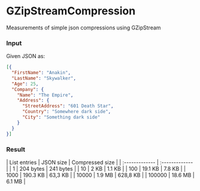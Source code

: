 # GZipStreamCompression
Measurements of simple json compressions using GZipStream

### Input
Given JSON as:
```JSON
[{
  "FirstName": "Anakin",
  "LastName": "Skywalker",
  "Age": 25,
  "Company": {
    "Name": "The Empire",
    "Address": {
      "StreetAddress": "601 Death Star",
      "Country": "Somewhere dark side",
      "City": "Something dark side"
    }
  }
}]
```
### Result
| List entries | JSON size | Compressed size |
| :------------- | :------------- |
| 1 | 204 bytes | 241 bytes |
| 10 | 2 KB | 1.1 KB |
| 100 | 19.1 KB | 7.8 KB |
| 1000 | 190.3 KB | 63,3 KB |
| 10000 | 1.9 MB | 628,8 KB |
| 100000 | 18.6 MB | 6.1 MB |

